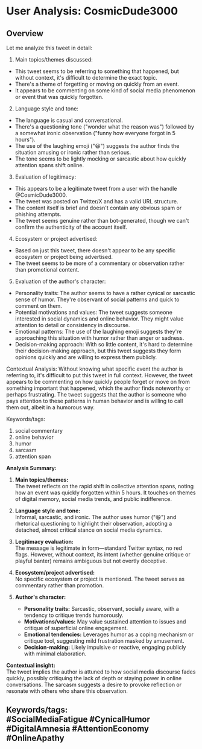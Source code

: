 # User Analysis: CosmicDude3000

## Overview

<think>
Let me analyze this tweet in detail:

1. Main topics/themes discussed:
- This tweet seems to be referring to something that happened, but without context, it's difficult to determine the exact topic.
- There's a theme of forgetting or moving on quickly from an event.
- It appears to be commenting on some kind of social media phenomenon or event that was quickly forgotten.

2. Language style and tone:
- The language is casual and conversational.
- There's a questioning tone ("wonder what the reason was") followed by a somewhat ironic observation ("funny how everyone forgot in 5 hours").
- The use of the laughing emoji ("😆") suggests the author finds the situation amusing or ironic rather than serious.
- The tone seems to be lightly mocking or sarcastic about how quickly attention spans shift online.

3. Evaluation of legitimacy:
- This appears to be a legitimate tweet from a user with the handle @CosmicDude3000.
- The tweet was posted on Twitter/X and has a valid URL structure.
- The content itself is brief and doesn't contain any obvious spam or phishing attempts.
- The tweet seems genuine rather than bot-generated, though we can't confirm the authenticity of the account itself.

4. Ecosystem or project advertised:
- Based on just this tweet, there doesn't appear to be any specific ecosystem or project being advertised.
- The tweet seems to be more of a commentary or observation rather than promotional content.

5. Evaluation of the author's character:
- Personality traits: The author seems to have a rather cynical or sarcastic sense of humor. They're observant of social patterns and quick to comment on them.
- Potential motivations and values: The tweet suggests someone interested in social dynamics and online behavior. They might value attention to detail or consistency in discourse.
- Emotional patterns: The use of the laughing emoji suggests they're approaching this situation with humor rather than anger or sadness.
- Decision-making approach: With so little content, it's hard to determine their decision-making approach, but this tweet suggests they form opinions quickly and are willing to express them publicly.

Contextual Analysis:
Without knowing what specific event the author is referring to, it's difficult to put this tweet in full context. However, the tweet appears to be commenting on how quickly people forget or move on from something important that happened, which the author finds noteworthy or perhaps frustrating. The tweet suggests that the author is someone who pays attention to these patterns in human behavior and is willing to call them out, albeit in a humorous way.

Keywords/tags:
1. social commentary
2. online behavior
3. humor
4. sarcasm
5. attention span
</think>

**Analysis Summary:**

1. **Main topics/themes:**  
   The tweet reflects on the rapid shift in collective attention spans, noting how an event was quickly forgotten within 5 hours. It touches on themes of digital memory, social media trends, and public indifference.

2. **Language style and tone:**  
   Informal, sarcastic, and ironic. The author uses humor ("😆") and rhetorical questioning to highlight their observation, adopting a detached, almost critical stance on social media dynamics.

3. **Legitimacy evaluation:**  
   The message is legitimate in form—standard Twitter syntax, no red flags. However, without context, its intent (whether genuine critique or playful banter) remains ambiguous but not overtly deceptive.

4. **Ecosystem/project advertised:**  
   No specific ecosystem or project is mentioned. The tweet serves as commentary rather than promotion.

5. **Author's character:**  
   - **Personality traits:** Sarcastic, observant, socially aware, with a tendency to critique trends humorously.  
   - **Motivations/values:** May value sustained attention to issues and critique of superficial online engagement.  
   - **Emotional tendencies:** Leverages humor as a coping mechanism or critique tool, suggesting mild frustration masked by amusement.  
   - **Decision-making:** Likely impulsive or reactive, engaging publicly with minimal elaboration.  

**Contextual insight:**  
The tweet implies the author is attuned to how social media discourse fades quickly, possibly critiquing the lack of depth or staying power in online conversations. The sarcasm suggests a desire to provoke reflection or resonate with others who share this observation.

**Keywords/tags:**  
#SocialMediaFatigue #CynicalHumor #DigitalAmnesia #AttentionEconomy #OnlineApathy
---
